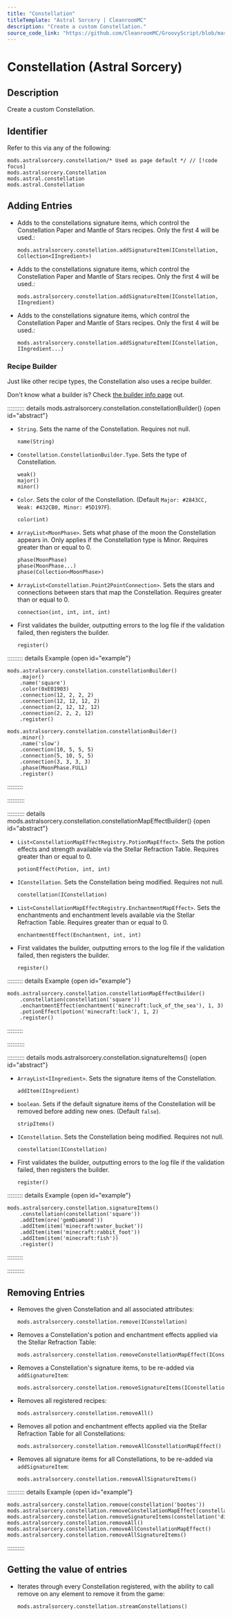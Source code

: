 ```yaml
---
title: "Constellation"
titleTemplate: "Astral Sorcery | CleanroomMC"
description: "Create a custom Constellation."
source_code_link: "https://github.com/CleanroomMC/GroovyScript/blob/master/src/main/java/com/cleanroommc/groovyscript/compat/mods/astralsorcery/Constellation.java"
---
```


# Constellation (Astral Sorcery)

## Description

Create a custom Constellation.

## Identifier

Refer to this via any of the following:

```groovy:no-line-numbers {1}
mods.astralsorcery.constellation/* Used as page default */ // [!code focus]
mods.astralsorcery.Constellation
mods.astral.constellation
mods.astral.Constellation
```


## Adding Entries

- Adds to the constellations signature items, which control the Constellation Paper and Mantle of Stars recipes. Only the first 4 will be used.:

    ```groovy:no-line-numbers
    mods.astralsorcery.constellation.addSignatureItem(IConstellation, Collection<IIngredient>)
    ```

- Adds to the constellations signature items, which control the Constellation Paper and Mantle of Stars recipes. Only the first 4 will be used.:

    ```groovy:no-line-numbers
    mods.astralsorcery.constellation.addSignatureItem(IConstellation, IIngredient)
    ```

- Adds to the constellations signature items, which control the Constellation Paper and Mantle of Stars recipes. Only the first 4 will be used.:

    ```groovy:no-line-numbers
    mods.astralsorcery.constellation.addSignatureItem(IConstellation, IIngredient...)
    ```


### Recipe Builder

Just like other recipe types, the Constellation also uses a recipe builder.

Don't know what a builder is? Check [the builder info page](../../../groovy/builder.md) out.

:::::::::: details mods.astralsorcery.constellation.constellationBuilder() {open id="abstract"}
- `String`. Sets the name of the Constellation. Requires not null.

    ```groovy:no-line-numbers
    name(String)
    ```

- `Constellation.ConstellationBuilder.Type`. Sets the type of Constellation.

    ```groovy:no-line-numbers
    weak()
    major()
    minor()
    ```

- `Color`. Sets the color of the Constellation. (Default `Major: #2843CC, Weak: #432CB0, Minor: #5D197F`).

    ```groovy:no-line-numbers
    color(int)
    ```

- `ArrayList<MoonPhase>`. Sets what phase of the moon the Constellation appears in. Only applies if the Constellation type is Minor. Requires greater than or equal to 0.

    ```groovy:no-line-numbers
    phase(MoonPhase)
    phase(MoonPhase...)
    phase(Collection<MoonPhase>)
    ```

- `ArrayList<Constellation.Point2PointConnection>`. Sets the stars and connections between stars that map the Constellation. Requires greater than or equal to 0.

    ```groovy:no-line-numbers
    connection(int, int, int, int)
    ```

- First validates the builder, outputting errors to the log file if the validation failed, then registers the builder.

    ```groovy:no-line-numbers
    register()
    ```

::::::::: details Example {open id="example"}
```groovy:no-line-numbers
mods.astralsorcery.constellation.constellationBuilder()
    .major()
    .name('square')
    .color(0xE01903)
    .connection(12, 2, 2, 2)
    .connection(12, 12, 12, 2)
    .connection(2, 12, 12, 12)
    .connection(2, 2, 2, 12)
    .register()

mods.astralsorcery.constellation.constellationBuilder()
    .minor()
    .name('slow')
    .connection(10, 5, 5, 5)
    .connection(5, 10, 5, 5)
    .connection(3, 3, 3, 3)
    .phase(MoonPhase.FULL)
    .register()
```

:::::::::

::::::::::

:::::::::: details mods.astralsorcery.constellation.constellationMapEffectBuilder() {open id="abstract"}
- `List<ConstellationMapEffectRegistry.PotionMapEffect>`. Sets the potion effects and strength available via the Stellar Refraction Table. Requires greater than or equal to 0.

    ```groovy:no-line-numbers
    potionEffect(Potion, int, int)
    ```

- `IConstellation`. Sets the Constellation being modified. Requires not null.

    ```groovy:no-line-numbers
    constellation(IConstellation)
    ```

- `List<ConstellationMapEffectRegistry.EnchantmentMapEffect>`. Sets the enchantments and enchantment levels available via the Stellar Refraction Table. Requires greater than or equal to 0.

    ```groovy:no-line-numbers
    enchantmentEffect(Enchantment, int, int)
    ```

- First validates the builder, outputting errors to the log file if the validation failed, then registers the builder.

    ```groovy:no-line-numbers
    register()
    ```

::::::::: details Example {open id="example"}
```groovy:no-line-numbers
mods.astralsorcery.constellation.constellationMapEffectBuilder()
    .constellation(constellation('square'))
    .enchantmentEffect(enchantment('minecraft:luck_of_the_sea'), 1, 3)
    .potionEffect(potion('minecraft:luck'), 1, 2)
    .register()
```

:::::::::

::::::::::

:::::::::: details mods.astralsorcery.constellation.signatureItems() {open id="abstract"}
- `ArrayList<IIngredient>`. Sets the signature items of the Constellation.

    ```groovy:no-line-numbers
    addItem(IIngredient)
    ```

- `boolean`. Sets if the default signature items of the Constellation will be removed before adding new ones. (Default `false`).

    ```groovy:no-line-numbers
    stripItems()
    ```

- `IConstellation`. Sets the Constellation being modified. Requires not null.

    ```groovy:no-line-numbers
    constellation(IConstellation)
    ```

- First validates the builder, outputting errors to the log file if the validation failed, then registers the builder.

    ```groovy:no-line-numbers
    register()
    ```

::::::::: details Example {open id="example"}
```groovy:no-line-numbers
mods.astralsorcery.constellation.signatureItems()
    .constellation(constellation('square'))
    .addItem(ore('gemDiamond'))
    .addItem(item('minecraft:water_bucket'))
    .addItem(item('minecraft:rabbit_foot'))
    .addItem(item('minecraft:fish'))
    .register()
```

:::::::::

::::::::::

## Removing Entries

- Removes the given Constellation and all associated attributes:

    ```groovy:no-line-numbers
    mods.astralsorcery.constellation.remove(IConstellation)
    ```

- Removes a Constellation's potion and enchantment effects applied via the Stellar Refraction Table:

    ```groovy:no-line-numbers
    mods.astralsorcery.constellation.removeConstellationMapEffect(IConstellation)
    ```

- Removes a Constellation's signature items, to be re-added via `addSignatureItem`:

    ```groovy:no-line-numbers
    mods.astralsorcery.constellation.removeSignatureItems(IConstellation)
    ```

- Removes all registered recipes:

    ```groovy:no-line-numbers
    mods.astralsorcery.constellation.removeAll()
    ```

- Removes all potion and enchantment effects applied via the Stellar Refraction Table for all Constellations:

    ```groovy:no-line-numbers
    mods.astralsorcery.constellation.removeAllConstellationMapEffect()
    ```

- Removes all signature items for all Constellations, to be re-added via `addSignatureItem`:

    ```groovy:no-line-numbers
    mods.astralsorcery.constellation.removeAllSignatureItems()
    ```

:::::::::: details Example {open id="example"}
```groovy:no-line-numbers
mods.astralsorcery.constellation.remove(constellation('bootes'))
mods.astralsorcery.constellation.removeConstellationMapEffect(constellation('discidia'))
mods.astralsorcery.constellation.removeSignatureItems(constellation('discidia'))
mods.astralsorcery.constellation.removeAll()
mods.astralsorcery.constellation.removeAllConstellationMapEffect()
mods.astralsorcery.constellation.removeAllSignatureItems()
```

::::::::::

## Getting the value of entries

- Iterates through every Constellation registered, with the ability to call remove on any element to remove it from the game:

    ```groovy:no-line-numbers
    mods.astralsorcery.constellation.streamConstellations()
    ```
